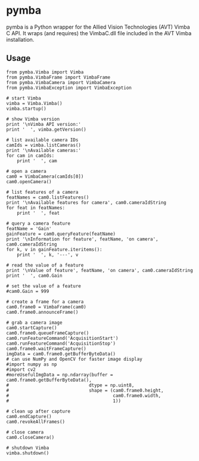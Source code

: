 # pymba

pymba is a Python wrapper for the Allied Vision Technologies (AVT) Vimba C API. It wraps (and requires) the VimbaC.dll file included in the AVT Vimba installation.  

## Usage

	from pymba.Vimba import Vimba
	from pymba.VimbaFrame import VimbaFrame
	from pymba.VimbaCamera import VimbaCamera
	from pymba.VimbaException import VimbaException
	
	# start Vimba
	vimba = Vimba.Vimba()
	vimba.startup()
	
	# show Vimba version
	print '\nVimba API version:'
	print '  ', vimba.getVersion()
	
	# list available camera IDs
	camIds = vimba.listCameras()
	print '\nAvailable cameras:'
	for cam in camIds:
		print '  ', cam
	
	# open a camera
	cam0 = VimbaCamera(camIds[0])
	cam0.openCamera()
	
	# list features of a camera
	featNames = cam0.listFeatures()
	print '\nAvailable features for camera', cam0.cameraIdString
	for feat in featNames:
		print '  ', feat
	
	# query a camera feature
	featName = 'Gain'
	gainFeature = cam0.queryFeature(featName)
	print '\nInformation for feature', featName, 'on camera', cam0.cameraIdString
	for k, v in gainFeature.iteritems():
		print '  ', k, '---', v
	
	# read the value of a feature
	print '\nValue of feature', featName, 'on camera', cam0.cameraIdString
	print '  ', cam0.Gain
	
	# set the value of a feature
	#cam0.Gain = 999
	
	# create a frame for a camera
	cam0.frame0 = VimbaFrame(cam0)
	cam0.frame0.announceFrame()
	
	# grab a camera image
	cam0.startCapture()
	cam0.frame0.queueFrameCapture()
	cam0.runFeatureCommand('AcquisitionStart')
	cam0.runFeatureCommand('AcquisitionStop')
	cam0.frame0.waitFrameCapture()
	imgData = cam0.frame0.getBufferByteData()
	# can use NumPy and OpenCV for faster image display
	#import numpy as np
	#import cv2
	#moreUsefulImgData = np.ndarray(buffer = cam0.frame0.getBufferByteData(),
	#							   dtype = np.uint8,
	#							   shape = (cam0.frame0.height,
	#										cam0.frame0.width,
	#										1))
	
	# clean up after capture
	cam0.endCapture()
	cam0.revokeAllFrames()
	
	# close camera
	cam0.closeCamera()
	
	# shutdown Vimba	
	vimba.shutdown()
